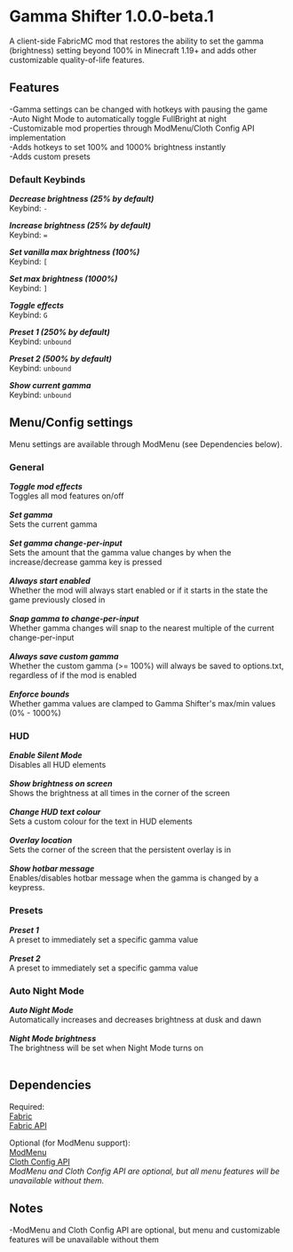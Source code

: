 # Gamma Shifter 1.0.0-beta.1
A client-side FabricMC mod that restores the ability to set the gamma (brightness) setting beyond 100% in Minecraft 1.19+ and adds other customizable quality-of-life features.

## Features
-Gamma settings can be changed with hotkeys with pausing the game<br>
-Auto Night Mode to automatically toggle FullBright at night <br>
-Customizable mod properties through ModMenu/Cloth Config API implementation <br>
-Adds hotkeys to set 100% and 1000% brightness instantly <br>
-Adds custom presets <br>

### Default Keybinds

***Decrease brightness (25% by default)***<br>
Keybind: `-` <br>

***Increase brightness (25% by default)***<br>
Keybind: `=`<br>

***Set vanilla max brightness (100%)***<br>
Keybind: `[` <br>

***Set max brightness (1000%)***<br>
Keybind: `]` <br>

***Toggle effects***<br>
Keybind: `G` <br>

***Preset 1 (250% by default)***<br>
Keybind: `unbound`<br>

***Preset 2 (500% by default)***<br>
Keybind: `unbound`<br>

***Show current gamma***<br>
Keybind: `unbound`<br>

## Menu/Config settings
Menu settings are available through ModMenu (see Dependencies below).<br>

### General
***Toggle mod effects*** <br>
Toggles all mod features on/off<br><br>
***Set gamma*** <br>
Sets the current gamma<br><br>
***Set gamma change-per-input*** <br>
Sets the amount that the gamma value changes by when the increase/decrease gamma key is pressed<br><br>
***Always start enabled*** <br>
Whether the mod will always start enabled or if it starts in the state the game previously closed in<br><br>
***Snap gamma to change-per-input*** <br>
Whether gamma changes will snap to the nearest multiple of the current change-per-input<br><br>
***Always save custom gamma*** <br>
Whether the custom gamma (>= 100%) will always be saved to options.txt, regardless of if the mod is enabled<br><br>
***Enforce bounds*** <br>
Whether gamma values are clamped to Gamma Shifter's max/min values (0% - 1000%)<br>

### HUD
***Enable Silent Mode***<br>
Disables all HUD elements<br><br>
***Show brightness on screen***<br>
Shows the brightness at all times in the corner of the screen<br><br>
***Change HUD text colour***<br>
Sets a custom colour for the text in HUD elements<br><br>
***Overlay location***<br>
Sets the corner of the screen that the persistent overlay is in<br><br>
***Show hotbar message***<br>
Enables/disables hotbar message when the gamma is changed by a keypress. <br>

### Presets
***Preset 1*** <br>
A preset to immediately set a specific gamma value<br><br>
***Preset 2*** <br>
A preset to immediately set a specific gamma value<br>

### Auto Night Mode
***Auto Night Mode***<br>
Automatically increases and decreases brightness at dusk and dawn<br><br>
***Night Mode brightness***<br>
The brightness will be set when Night Mode turns on<br><br>

## Dependencies
Required: <br>
[Fabric](https://fabricmc.net/) <br>
[Fabric API](https://modrinth.com/mod/fabric-api) <br>

Optional (for ModMenu support): <br>
[ModMenu](https://modrinth.com/mod/modmenu) <br>
[Cloth Config API](https://modrinth.com/mod/cloth-config) <br>
*ModMenu and Cloth Config API are optional, but all menu features will be unavailable without them.*


## Notes
-ModMenu and Cloth Config API are optional, but menu and customizable features will be unavailable without them